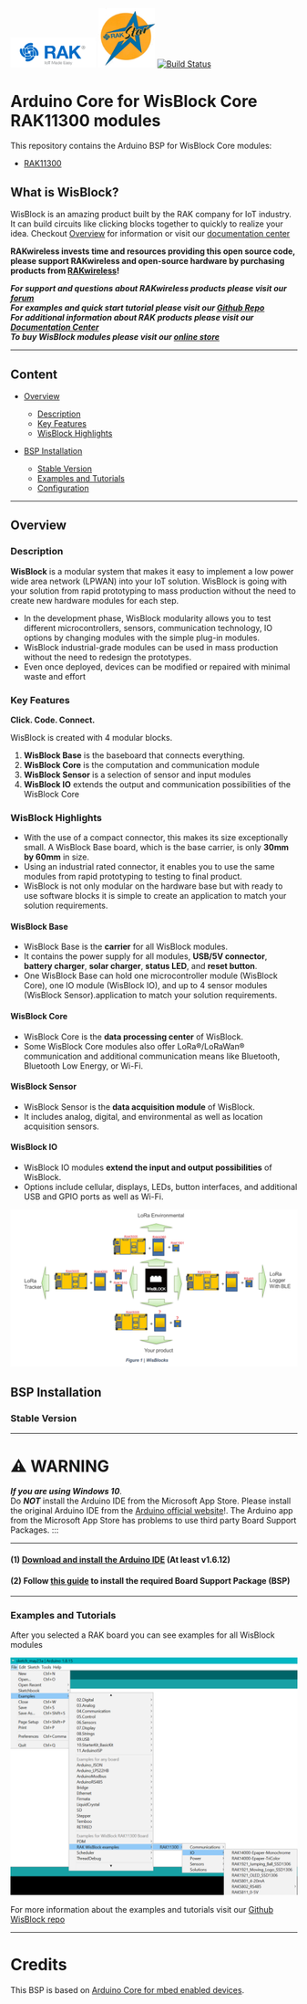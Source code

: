 <img src="./assets/RAK.png" alt="Modules" width="150"> <img src="./assets/rakstar.jpg" alt="Modules" width="100"> [![Build Status](https://github.com/RAKWireless/RAK-RP-Arduino/workflows/RAK%20BSP%20Arduino%20Build%20CI/badge.svg)](https://github.com/RAKWireless/RAK-RP-Arduino/actions)

# Arduino Core for WisBlock Core RAK11300 modules

This repository contains the Arduino BSP for WisBlock Core modules:
- [RAK11300](https://store.rakwireless.com/collections/wisblock-core)

## What is WisBlock?
WisBlock is an amazing product built by the RAK company for IoT industry. It can build circuits like clicking blocks together to quickly to realize your idea. Checkout [Overview](#overview) for information or visit our [documentation center](https://docs.rakwireless.com/Product-Categories/WisBlock/)     

**RAKwireless invests time and resources providing this open source code, please support RAKwireless and open-source hardware by purchasing products from [RAKwireless](https://rakwireless.com)!**

**_For support and questions about RAKwireless products please visit our [forum](https://forum.rakwireless.com/)    
For examples and quick start tutorial please visit our [Github Repo](https://github.com/RAKWireless/Wisblock)    
For additional information about RAK products please visit our [Documentation Center](https://docs.rakwireless.com)    
To buy WisBlock modules please visit our [online store](https://store.rakwireless.com/)_**

----
## Content
- [Overview](#overview)     
  - [Description](#description)     
  - [Key Features](#key-features)     
  - [WisBlock Highlights](#wisblock-highlights)     

- [BSP Installation](#bsp-installation)    
  - [Stable Version](#stable-version)     
  - [Examples and Tutorials](#examples-and-tutorials)     
  - [Configuration](#configuration)     
----

## Overview

### Description

**WisBlock** is a modular system that makes it easy to implement a low power wide area network (LPWAN) into your IoT solution.
WisBlock is going with your solution from rapid prototyping to mass production without the need to create new hardware modules for each step.

- In the development phase, WisBlock modularity allows you to test different microcontrollers, sensors, communication technology, IO options by changing modules with the simple plug-in modules.
- WisBlock industrial-grade modules can be used in mass production without the need to redesign the prototypes.
- Even once deployed, devices can be modified or repaired with minimal waste and effort

### Key Features

**Click. Code. Connect.**

WisBlock is created with 4 modular blocks.
1. **WisBlock Base** is the baseboard that connects everything.
2. **WisBlock Core** is the computation and communication module
3. **WisBlock Sensor** is a selection of sensor and input modules
4. **WisBlock IO** extends the output and communication possibilities of the WisBlock Core

### WisBlock Highlights

- With the use of a compact connector, this makes its size exceptionally small. A WisBlock Base board, which is the base carrier, is only **30mm by 60mm** in size.
- Using an industrial rated connector, it enables you to use the same modules from rapid prototyping to testing to final product.  
- WisBlock is not only modular on the hardware base but with ready to use software blocks it is simple to create an application to match your solution requirements.

#### WisBlock Base

- WisBlock Base is the **carrier** for all WisBlock modules.
- It contains the power supply for all modules, **USB/5V connector**, **battery charger**, **solar charger**, **status LED**, and **reset button**.
- One WisBlock Base can hold one microcontroller module (WisBlock Core), one IO module (WisBlock IO), and up to 4 sensor modules (WisBlock Sensor).application to match your solution requirements.

#### WisBlock Core

- WisBlock Core is the **data processing center** of WisBlock.
- Some WisBlock Core modules also offer LoRa®/LoRaWan® communication and additional communication means like Bluetooth, Bluetooth Low Energy, or Wi-Fi.

#### WisBlock Sensor

- WisBlock Sensor is the **data acquisition module** of WisBlock.
- It includes analog, digital, and environmental as well as location acquisition sensors.

#### WisBlock IO

- WisBlock IO modules **extend the input and output possibilities** of WisBlock.
- Options include cellular, displays, LEDs, button interfaces, and additional USB and GPIO ports as well as Wi-Fi.

<center><img src="./assets/WisBlock.png" alt="WisBlock"></center>  

## BSP Installation

### Stable Version

----
# ⚠️ WARNING    
_**If you are using Windows 10**_.    
Do _**NOT**_ install the Arduino IDE from the Microsoft App Store. Please install the original Arduino IDE from the [Arduino official website](https://www.arduino.cc/en/Main/Software)!. The Arduino app from the Microsoft App Store has problems to use third party Board Support Packages.
:::

----


#### (1) [Download and install the Arduino IDE](https://www.arduino.cc/en/Main/Software) (At least v1.6.12)
#### (2) Follow [this guide](https://github.com/RAKWireless/RAKwireless-Arduino-BSP-Index) to install the required Board Support Package (BSP)    
----
### Examples and Tutorials
After you selected a RAK board you can see examples for all WisBlock modules
<center><img src="./assets/List-examples.png" alt="Select Example"></center>     

For more information about the examples and tutorials visit our [Github WisBlock repo](https://github.com/RAKWireless/WisBlock)    

-----
# Credits

This BSP is based on [Arduino Core for mbed enabled devices](https://github.com/arduino/ArduinoCore-mbed).    
